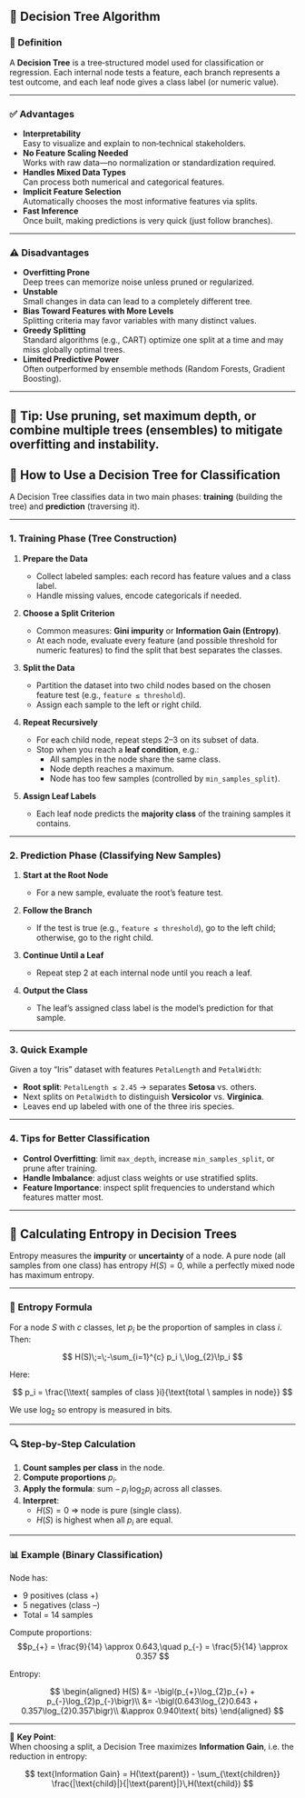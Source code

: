 ## 🌳 Decision Tree Algorithm

### 📖 Definition
A **Decision Tree** is a tree‑structured model used for classification or regression. Each internal node tests a feature, each branch represents a test outcome, and each leaf node gives a class label (or numeric value).

---

### ✅ Advantages
- **Interpretability**  
  Easy to visualize and explain to non‑technical stakeholders.
- **No Feature Scaling Needed**  
  Works with raw data—no normalization or standardization required.
- **Handles Mixed Data Types**  
  Can process both numerical and categorical features.
- **Implicit Feature Selection**  
  Automatically chooses the most informative features via splits.
- **Fast Inference**  
  Once built, making predictions is very quick (just follow branches).

---

### ⚠️ Disadvantages
- **Overfitting Prone**  
  Deep trees can memorize noise unless pruned or regularized.
- **Unstable**  
  Small changes in data can lead to a completely different tree.
- **Bias Toward Features with More Levels**  
  Splitting criteria may favor variables with many distinct values.
- **Greedy Splitting**  
  Standard algorithms (e.g., CART) optimize one split at a time and may miss globally optimal trees.
- **Limited Predictive Power**  
  Often outperformed by ensemble methods (Random Forests, Gradient Boosting).

---

🎯 **Tip**: Use pruning, set maximum depth, or combine multiple trees (ensembles) to mitigate overfitting and instability.  
---
## 🌳 How to Use a Decision Tree for Classification

A Decision Tree classifies data in two main phases: **training** (building the tree) and **prediction** (traversing it).

---

### 1. Training Phase (Tree Construction)

1. **Prepare the Data**  
   - Collect labeled samples: each record has feature values and a class label.  
   - Handle missing values, encode categoricals if needed.

2. **Choose a Split Criterion**  
   - Common measures: **Gini impurity** or **Information Gain (Entropy)**.  
   - At each node, evaluate every feature (and possible threshold for numeric features) to find the split that best separates the classes.

3. **Split the Data**  
   - Partition the dataset into two child nodes based on the chosen feature test (e.g., `feature ≤ threshold`).  
   - Assign each sample to the left or right child.

4. **Repeat Recursively**  
   - For each child node, repeat steps 2–3 on its subset of data.  
   - Stop when you reach a **leaf condition**, e.g.:  
     - All samples in the node share the same class.  
     - Node depth reaches a maximum.  
     - Node has too few samples (controlled by `min_samples_split`).

5. **Assign Leaf Labels**  
   - Each leaf node predicts the **majority class** of the training samples it contains.

---

### 2. Prediction Phase (Classifying New Samples)

1. **Start at the Root Node**  
   - For a new sample, evaluate the root’s feature test.

2. **Follow the Branch**  
   - If the test is true (e.g., `feature ≤ threshold`), go to the left child; otherwise, go to the right child.

3. **Continue Until a Leaf**  
   - Repeat step 2 at each internal node until you reach a leaf.

4. **Output the Class**  
   - The leaf’s assigned class label is the model’s prediction for that sample.

---

### 3. Quick Example

Given a toy “Iris” dataset with features `PetalLength` and `PetalWidth`:

- **Root split**: `PetalLength ≤ 2.45` → separates **Setosa** vs. others.  
- Next splits on `PetalWidth` to distinguish **Versicolor** vs. **Virginica**.  
- Leaves end up labeled with one of the three iris species.

---

### 4. Tips for Better Classification

- **Control Overfitting**: limit `max_depth`, increase `min_samples_split`, or prune after training.  
- **Handle Imbalance**: adjust class weights or use stratified splits.  
- **Feature Importance**: inspect split frequencies to understand which features matter most.  
---
## 🔢 Calculating Entropy in Decision Trees

Entropy measures the **impurity** or **uncertainty** of a node. A pure node (all samples from one class) has entropy $H(S)=0$, while a perfectly mixed node has maximum entropy.

---

### 📐 Entropy Formula

For a node $S$ with $c$ classes, let $p_i$ be the proportion of samples in class $i$. Then:

$$
H(S)\;=\;-\sum_{i=1}^{c} p_i \,\log_{2}\!p_i
$$

Here:

$$
p_i = \frac{\\text{ samples of class }i}{\text{total \ samples in node}}
$$


We use $\log_{2}$ so entropy is measured in bits.


---

### 🔍 Step‑by‑Step Calculation

1. **Count samples per class** in the node.  
2. **Compute proportions** $p_i$.  
3. **Apply the formula**: sum $-\,p_i\,\log_{2}p_i$ across all classes.  
4. **Interpret**:  
   - $H(S)=0$ ⇒ node is pure (single class).  
   - $H(S)$ is highest when all $p_i$ are equal.

---

### 📊 Example (Binary Classification)

Node has:  
- 9 positives (class +)  
- 5 negatives (class –)  
- Total = 14 samples

Compute proportions:  
$$p_{+} = \frac{9}{14} \approx 0.643,\quad
p_{-} = \frac{5}{14} \approx 0.357
$$

Entropy:  

$$
\begin{aligned}
H(S)
&= -\bigl(p_{+}\log_{2}p_{+} + p_{-}\log_{2}p_{-}\bigr)\\
&= -\bigl(0.643\log_{2}0.643 + 0.357\log_{2}0.357\bigr)\\
&\approx 0.940\text{ bits}
\end{aligned}
$$

---

🎯 **Key Point**:  
When choosing a split, a Decision Tree maximizes **Information Gain**, i.e. the reduction in entropy:

$$
text{Information Gain} = H(\text{parent}) - \sum_{\text{children}} \frac{|\text{child}|}{|\text{parent}|}\,H(\text{child})
$$
